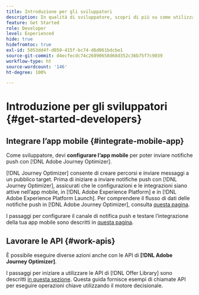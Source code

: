 ```yaml
---
title: Introduzione per gli sviluppatori
description: In qualità di sviluppatore, scopri di più su come utilizzare Journey Optimizer
feature: Get Started
role: Developer
level: Experienced
hide: true
hidefromtoc: true
exl-id: 5053dd4f-d050-415f-bc74-d6d061bdcbe1
source-git-commit: d4ecfecdc74c26890658d68d352c36b75f7c9039
workflow-type: ht
source-wordcount: '146'
ht-degree: 100%

---
```


# Introduzione per gli sviluppatori {#get-started-developers}

## Integrare l’app mobile {#integrate-mobile-app}

Come sviluppatore, devi **configurare l’app mobile** per poter inviare notifiche push con [!DNL Adobe Journey Optimizer].

[!DNL Journey Optimizer] consente di creare percorsi e inviare messaggi a un pubblico target. Prima di iniziare a inviare notifiche push con [!DNL Journey Optimizer], assicurati che le configurazioni e le integrazioni siano attive nell’app mobile, in [!DNL Adobe Experience Platform] e in [!DNL Adobe Experience Platform Launch]. Per comprendere il flusso di dati delle notifiche push in [!DNL Adobe Journey Optimizer], consulta [questa pagina](../../push/push-gs.md).

I passaggi per configurare il canale di notifica push e testare l’integrazione della tua app mobile sono descritti in [questa pagina](../../push/push-configuration.md).

## Lavorare le API {#work-apis}

È possibile eseguire diverse azioni anche con le API di **[!DNL Adobe Journey Optimizer]**.

I passaggi per iniziare a utilizzare le API di [!DNL Offer Library] sono descritti [in questa sezione](../../offers/api-reference/getting-started.md). Questa guida fornisce esempi di chiamate API per eseguire operazioni chiave utilizzando il motore decisionale.
